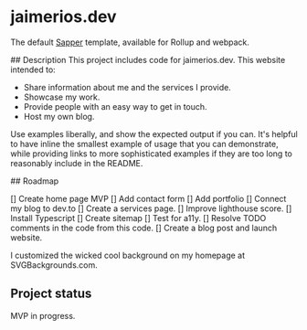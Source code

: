 # jaimerios.dev

The default [Sapper](https://github.com/sveltejs/sapper) template, available for Rollup and webpack.

## Description
This project includes code for jaimerios.dev. This website intended to:

- Share information about me and the services I provide.
- Showcase my work.
- Provide people with an easy way to get in touch.
- Host my own blog.

<!-- TODO: Add Badges -->

<!-- TODO: Visuals, specially a compelling image about my website -->

<!-- TODO: Usage: URL to my blog -->
Use examples liberally, and show the expected output if you can. It's helpful to have inline the smallest example of usage that you can demonstrate, while providing links to more sophisticated examples if they are too long to reasonably include in the README.

<!-- TODO: Add Support section
Tell people where they can go to for help. It can be any combination of an issue tracker, a chat room, an email address, etc. -->

## Roadmap

[] Create home page MVP
[] Add contact form
[] Add portfolio
[] Connect my blog to dev.to
[] Create a services page.
[] Improve lighthouse score.
[] Install Typescript
[] Create sitemap
[] Test for a11y.
[] Resolve TODO comments in the code from this code.
[] Create a blog post and launch website.


<!-- Contributing and
TODO: Add instructions for running project locally and submitting PRs
State if you are open to contributions and what your requirements are for accepting them. -->

<!-- TODO: Authors and acknowledgment  add libraries used -->
<!-- Show your appreciation to those who have contributed to the project. -->
I customized the wicked cool background on my homepage at SVGBackgrounds.com.
<!-- TODO: License -->

## Project status
MVP in progress.